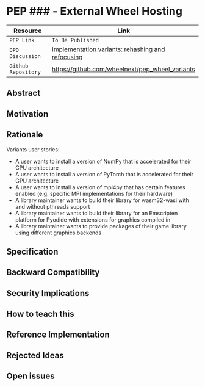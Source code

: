 # PEP ### - External Wheel Hosting

| Resource            | Link                                                                |
| ------------------- | ------------------------------------------------------------------- |
| `PEP Link`          | `To Be Published`                                                   |
| `DPO Discussion`    | [Implementation variants: rehashing and refocusing](https://discuss.python.org/t/implementation-variants-rehashing-and-refocusing/54884) |
| `Github Repository` | <https://github.com/wheelnext/pep_wheel_variants>                   |

## Abstract

## Motivation

## Rationale

Variants user stories:

- A user wants to install a version of NumPy that is accelerated for their CPU architecture
- A user wants to install a version of PyTorch that is accelerated for their GPU architecture
- A user wants to install a version of mpi4py that has certain features enabled (e.g. specific MPI implementations for their hardware)
- A library maintainer wants to build their library for wasm32-wasi with and without pthreads support
- A library maintainer wants to build their library for an Emscripten platform for Pyodide with extensions for graphics compiled in
- A library maintainer wants to provide packages of their game library using different graphics backends


## Specification

## Backward Compatibility

## Security Implications

## How to teach this

## Reference Implementation

## Rejected Ideas

## Open issues
